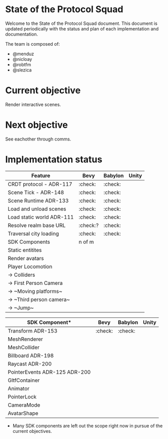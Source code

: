 # State of the Protocol Squad

Welcome to the State of the Protocol Squad document. This document is updated periodically with the status and plan of each implementation and documentation.

The team is composed of:
- @menduz
- @nicloay
- @robtfm
- @slezica

# Current objective

Render interactive scenes.

# Next objective

See eachother through comms.

# Implementation status

| Feature | Bevy | Babylon | Unity |
| - | - | - | - |
| CRDT protocol - ADR-117 | :check: | :check: ||
| Scene Tick - ADR-148 | :check: | :check: ||
| Scene Runtime ADR-133 | :check: | :check: ||
| Load and unload scenes | :check: | :check: ||
| Load static world ADR-111 | :check: | :check: ||
| Resolve realm base URL | :check:? | :check: ||
| Traversal city loading | :check: | :check: ||
| SDK Components | n of m |||
| Static entitites ||||
| Render avatars ||||
| Player Locomotion ||||
| -> Colliders ||||
| -> First Person Camera ||||
| -> ~Moving platforms~ ||||
| -> ~Third person camera~ ||||
| -> ~Jump~ ||||

| SDK Component* | Bevy | Babylon | Unity |
| - | - | - | - |
| Transform ADR-153 | :check: | :check: ||
| MeshRenderer ||||
| MeshCollider ||||
| Billboard ADR-198 ||||
| Raycast ADR-200 ||||
| PointerEvents ADR-125 ADR-200 ||||
| GltfContainer ||||
| Animator ||||
| PointerLock ||||
| CameraMode ||||
| AvatarShape ||||

* Many SDK components are left out the scope right now in pursue of the current objectives.
